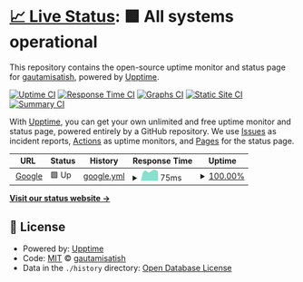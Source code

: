 # [📈 Live Status](https://gautamisatish.github.io/Upptime): <!--live status--> **🟩 All systems operational**

This repository contains the open-source uptime monitor and status page for [gautamisatish](https://gautamisatish.github.io/Upptime), powered by [Upptime](https://github.com/upptime/upptime).

[![Uptime CI](https://github.com/gautamisatish/Upptime/workflows/Uptime%20CI/badge.svg)](https://github.com/gautamisatish/Upptime/actions?query=workflow%3A%22Uptime+CI%22)
[![Response Time CI](https://github.com/gautamisatish/Upptime/workflows/Response%20Time%20CI/badge.svg)](https://github.com/gautamisatish/Upptime/actions?query=workflow%3A%22Response+Time+CI%22)
[![Graphs CI](https://github.com/gautamisatish/Upptime/workflows/Graphs%20CI/badge.svg)](https://github.com/gautamisatish/Upptime/actions?query=workflow%3A%22Graphs+CI%22)
[![Static Site CI](https://github.com/gautamisatish/Upptime/workflows/Static%20Site%20CI/badge.svg)](https://github.com/gautamisatish/Upptime/actions?query=workflow%3A%22Static+Site+CI%22)
[![Summary CI](https://github.com/gautamisatish/Upptime/workflows/Summary%20CI/badge.svg)](https://github.com/gautamisatish/Upptime/actions?query=workflow%3A%22Summary+CI%22)

With [Upptime](https://upptime.js.org), you can get your own unlimited and free uptime monitor and status page, powered entirely by a GitHub repository. We use [Issues](https://github.com/gautamisatish/Upptime/issues) as incident reports, [Actions](https://github.com/gautamisatish/Upptime/actions) as uptime monitors, and [Pages](https://gautamisatish.github.io/Upptime) for the status page.

<!--start: status pages-->
<!-- This summary is generated by Upptime (https://github.com/upptime/upptime) -->
<!-- Do not edit this manually, your changes will be overwritten -->
<!-- prettier-ignore -->
| URL | Status | History | Response Time | Uptime |
| --- | ------ | ------- | ------------- | ------ |
| <img alt="" src="https://icons.duckduckgo.com/ip3/www.google.com.ico" height="13"> [Google](https://www.google.com) | 🟩 Up | [google.yml](https://github.com/gautamisatish/Upptime/commits/HEAD/history/google.yml) | <details><summary><img alt="Response time graph" src="./graphs/google/response-time-week.png" height="20"> 75ms</summary><br><a href="https://gautamisatish.github.io/Upptime/history/google"><img alt="Response time 110" src="https://img.shields.io/endpoint?url=https%3A%2F%2Fraw.githubusercontent.com%2Fgautamisatish%2FUpptime%2FHEAD%2Fapi%2Fgoogle%2Fresponse-time.json"></a><br><a href="https://gautamisatish.github.io/Upptime/history/google"><img alt="24-hour response time 64" src="https://img.shields.io/endpoint?url=https%3A%2F%2Fraw.githubusercontent.com%2Fgautamisatish%2FUpptime%2FHEAD%2Fapi%2Fgoogle%2Fresponse-time-day.json"></a><br><a href="https://gautamisatish.github.io/Upptime/history/google"><img alt="7-day response time 75" src="https://img.shields.io/endpoint?url=https%3A%2F%2Fraw.githubusercontent.com%2Fgautamisatish%2FUpptime%2FHEAD%2Fapi%2Fgoogle%2Fresponse-time-week.json"></a><br><a href="https://gautamisatish.github.io/Upptime/history/google"><img alt="30-day response time 124" src="https://img.shields.io/endpoint?url=https%3A%2F%2Fraw.githubusercontent.com%2Fgautamisatish%2FUpptime%2FHEAD%2Fapi%2Fgoogle%2Fresponse-time-month.json"></a><br><a href="https://gautamisatish.github.io/Upptime/history/google"><img alt="1-year response time 110" src="https://img.shields.io/endpoint?url=https%3A%2F%2Fraw.githubusercontent.com%2Fgautamisatish%2FUpptime%2FHEAD%2Fapi%2Fgoogle%2Fresponse-time-year.json"></a></details> | <details><summary><a href="https://gautamisatish.github.io/Upptime/history/google">100.00%</a></summary><a href="https://gautamisatish.github.io/Upptime/history/google"><img alt="All-time uptime 100.00%" src="https://img.shields.io/endpoint?url=https%3A%2F%2Fraw.githubusercontent.com%2Fgautamisatish%2FUpptime%2FHEAD%2Fapi%2Fgoogle%2Fuptime.json"></a><br><a href="https://gautamisatish.github.io/Upptime/history/google"><img alt="24-hour uptime 100.00%" src="https://img.shields.io/endpoint?url=https%3A%2F%2Fraw.githubusercontent.com%2Fgautamisatish%2FUpptime%2FHEAD%2Fapi%2Fgoogle%2Fuptime-day.json"></a><br><a href="https://gautamisatish.github.io/Upptime/history/google"><img alt="7-day uptime 100.00%" src="https://img.shields.io/endpoint?url=https%3A%2F%2Fraw.githubusercontent.com%2Fgautamisatish%2FUpptime%2FHEAD%2Fapi%2Fgoogle%2Fuptime-week.json"></a><br><a href="https://gautamisatish.github.io/Upptime/history/google"><img alt="30-day uptime 100.00%" src="https://img.shields.io/endpoint?url=https%3A%2F%2Fraw.githubusercontent.com%2Fgautamisatish%2FUpptime%2FHEAD%2Fapi%2Fgoogle%2Fuptime-month.json"></a><br><a href="https://gautamisatish.github.io/Upptime/history/google"><img alt="1-year uptime 99.99%" src="https://img.shields.io/endpoint?url=https%3A%2F%2Fraw.githubusercontent.com%2Fgautamisatish%2FUpptime%2FHEAD%2Fapi%2Fgoogle%2Fuptime-year.json"></a></details>

<!--end: status pages-->

[**Visit our status website →**](https://gautamisatish.github.io/Upptime)

## 📄 License

- Powered by: [Upptime](https://github.com/upptime/upptime)
- Code: [MIT](./LICENSE) © [gautamisatish](https://gautamisatish.github.io/Upptime)
- Data in the `./history` directory: [Open Database License](https://opendatacommons.org/licenses/odbl/1-0/)
